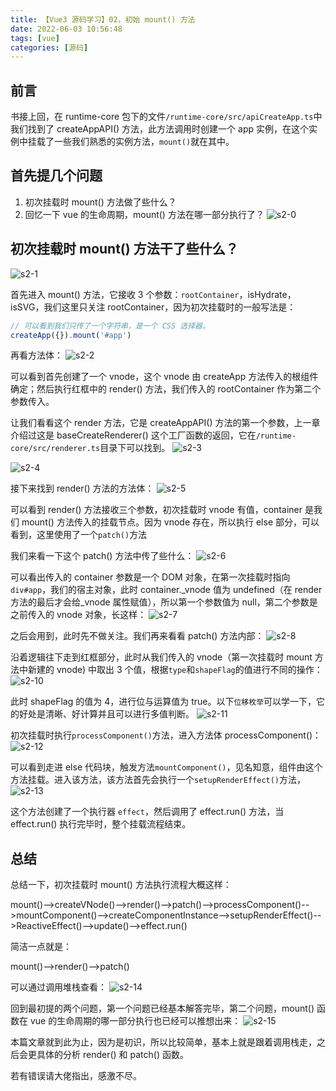 ```yaml
---
title: 【Vue3 源码学习】02，初始 mount() 方法
date: 2022-06-03 10:56:48
tags: [vue]
categories: [源码]
---
```


## 前言
书接上回，在 runtime-core 包下的文件`/runtime-core/src/apiCreateApp.ts`中我们找到了 createAppAPI() 方法，此方法调用时创建一个 app 实例，在这个实例中挂载了一些我们熟悉的实例方法，`mount()`就在其中。

## 首先提几个问题
1. 初次挂载时 mount() 方法做了些什么？ 
2. 回忆一下 vue 的生命周期，mount() 方法在哪一部分执行了？
![s2-0](./vueSourceCodeStudy02/s0.png)

## 初次挂载时 mount() 方法干了些什么？
![s2-1](./vueSourceCodeStudy02/s2-1.png)

首先进入 mount() 方法，它接收 3 个参数：`rootContainer`，isHydrate，isSVG，我们这里只关注 rootContainer，因为初次挂载时的一般写法是：
```javascript
// 可以看到我们只传了一个字符串，是一个 CSS 选择器。
createApp({}).mount('#app')
```

再看方法体：
![s2-2](./vueSourceCodeStudy02/s2-2.png)

可以看到首先创建了一个 vnode，这个 vnode 由 createApp 方法传入的根组件确定；然后执行红框中的 render() 方法，我们传入的 rootContainer 作为第二个参数传入。

让我们看看这个 render 方法，它是 createAppAPI() 方法的第一个参数，上一章介绍过这是 baseCreateRenderer() 这个工厂函数的返回，它在`/runtime-core/src/renderer.ts`目录下可以找到。
![s2-3](./vueSourceCodeStudy02/s2-3.png)

![s2-4](./vueSourceCodeStudy02/s2-4.png)

接下来找到 render() 方法的方法体：
![s2-5](./vueSourceCodeStudy02/s2-5.png)

可以看到 render() 方法接收三个参数，初次挂载时 vnode 有值，container 是我们 mount() 方法传入的挂载节点。因为 vnode 存在，所以执行 else 部分，可以看到，这里使用了一个`patch()`方法

我们来看一下这个 patch() 方法中传了些什么：
![s2-6](./vueSourceCodeStudy02/s2-6.png)

可以看出传入的 container 参数是一个 DOM 对象，在第一次挂载时指向`div#app`，我们的宿主对象，此时 container._vnode 值为 undefined（在 render 方法的最后才会给_vnode 属性赋值），所以第一个参数值为 null，第二个参数是之前传入的 vnode 对象，长这样：
![s2-7](./vueSourceCodeStudy02/s2-7.png)

之后会用到，此时先不做关注。我们再来看看 patch() 方法内部：
![s2-8](./vueSourceCodeStudy02/s2-8.png)

<!-- 
  YCNOTE：为什么 switch 语句要传入一个对象
 -->
沿着逻辑往下走到红框部分，此时从我们传入的 vnode（第一次挂载时 mount 方法中新建的 vnode) 中取出 3 个值，根据`type`和`shapeFlag`的值进行不同的操作：
![s2-10](./vueSourceCodeStudy02/s2-10.png)

此时 shapeFlag 的值为 4，进行位与运算值为 true。以下`位移枚举`可以学一下，它的好处是清晰、好计算并且可以进行多值判断。
![s2-11](./vueSourceCodeStudy02/s2-11.png)

初次挂载时执行`processComponent()`方法，进入方法体 processComponent()：
![s2-12](./vueSourceCodeStudy02/s2-12.png)

可以看到走进 else 代码块，触发方法`mountComponent()`，见名知意，组件由这个方法挂载。进入该方法，该方法首先会执行一个`setupRenderEffect()`方法，
![s2-13](./vueSourceCodeStudy02/s2-13.png)

这个方法创建了一个执行器 `effect`，然后调用了 effect.run() 方法，当 effect.run() 执行完毕时，整个挂载流程结束。

## 总结

总结一下，初次挂载时 mount() 方法执行流程大概这样：

mount()-->createVNode()-->render()-->patch()-->processComponent()-->mountComponent()-->createComponentInstance-->setupRenderEffect()-->ReactiveEffect()-->update()-->effect.run()

简洁一点就是：

mount()-->render()-->patch()

可以通过调用堆栈查看：
![s2-14](./vueSourceCodeStudy02/s2-14.png)

回到最初提的两个问题，第一个问题已经基本解答完毕，第二个问题，mount() 函数在 vue 的生命周期的哪一部分执行也已经可以推想出来：
![s2-15](./vueSourceCodeStudy02/s2-15.png)

本篇文章就到此为止，因为是初识，所以比较简单，基本上就是跟着调用栈走，之后会更具体的分析 render() 和 patch() 函数。

若有错误请大佬指出，感激不尽。
